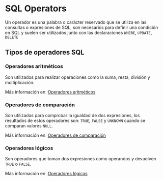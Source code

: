 # SQL Operators

Un operador es una palabra o carácter reservado que se utiliza en las consultas o expresiones de SQL, son necesarios para definir una condición en SQL y suelen ser utilizados junto con las declaraciones `WHERE`, `UPDATE`, `DELETE`


## Tipos de operadores SQL

### Operadores aritméticos

Son utilizados para realizar operaciones como la suma, resta, división y multiplicación.

Más información en: [Operadores aritméticos](other_file.md)

### Operadores de comparación

Son utilizados para comprobar la igualdad de dos expresiones, los resultados de estos operadores son: `TRUE`, `FALSE` y `UNKNOWN` cuando se comparan valores `NULL`.

Más información en: [Operadores de comparación](other_file.md)


### Operadores lógicos

Son operadores que toman dos expresiones como operandos y devuelven `TRUE` o `FALSE`.

Más información en: [Operadores lógicos](other_file.md)